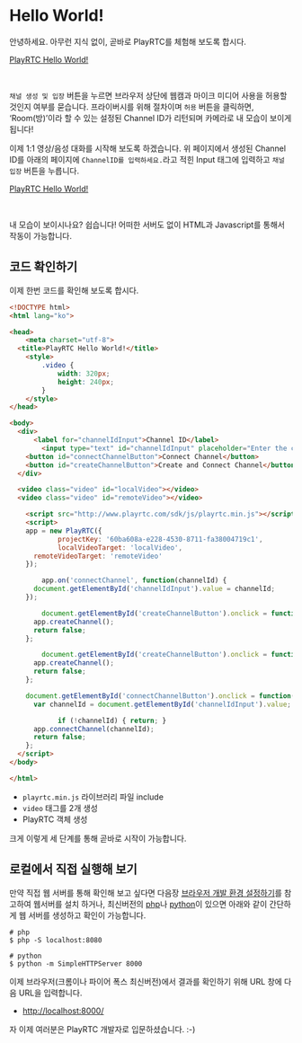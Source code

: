 # Hello World!
안녕하세요. 아무런 지식 없이, 곧바로 PlayRTC를 체험해 보도록 합시다.

<a class="jsbin-embed" href="http://jsbin.com/fegupesodi/3/embed?output">PlayRTC Hello World!</a>
<script src="http://static.jsbin.com/js/embed.js"></script>
<br>

`채널 생성 및 입장` 버튼을 누르면 브라우저 상단에 웹캠과 마이크 미디어 사용을 허용할 것인지 여부를 묻습니다. 프라이버시를 위해 절차이며 `허용` 버튼을 클릭하면, ‘Room(방)’이라 할 수 있는 설정된 Channel ID가 리턴되며 카메라로 내 모습이 보이게 됩니다!

이제 1:1 영상/음성 대화를 시작해 보도록 하겠습니다. 위 페이지에서 생성된 Channel ID를 아래의 페이지에 `ChannelID를 입력하세요.`라고 적힌 Input 태그에 입력하고 `채널 입장` 버튼을 누릅니다.

<a class="jsbin-embed" href="http://jsbin.com/fegupesodi/3/embed?output">PlayRTC Hello World!</a>
<script src="http://static.jsbin.com/js/embed.js"></script>
<br>

내 모습이 보이시나요? 쉽습니다! 어떠한 서버도 없이 HTML과 Javascript를 통해서 작동이 가능합니다.

## 코드 확인하기
이제 한번 코드를 확인해 보도록 합시다.

```html
<!DOCTYPE html>
<html lang="ko">

<head>
	<meta charset="utf-8">
  <title>PlayRTC Hello World!</title>
	<style>
		.video {
			width: 320px;
			height: 240px;
		}
	</style>
</head>

<body>
  <div>
	  <label for="channelIdInput">Channel ID</label>
		<input type="text" id="channelIdInput" placeholder="Enter the channel ID" value="">
  	<button id="connectChannelButton">Connect Channel</button>
  	<button id="createChannelButton">Create and Connect Channel</button>
  </div>

  <video class="video" id="localVideo"></video>
  <video class="video" id="remoteVideo"></video>

	<script src="http://www.playrtc.com/sdk/js/playrtc.min.js"></script>
	<script>
  	app = new PlayRTC({
			projectKey: '60ba608a-e228-4530-8711-fa38004719c1',
			localVideoTarget: 'localVideo',
  	  remoteVideoTarget: 'remoteVideo'
  	});

		app.on('connectChannel', function(channelId) {
  	  document.getElementById('channelIdInput').value = channelId;
  	});

		document.getElementById('createChannelButton').onclick = function(event) {
  	  app.createChannel();
  	  return false;
  	};

		document.getElementById('createChannelButton').onclick = function(event) {
  	  app.createChannel();
  	  return false;
  	};

  	document.getElementById('connectChannelButton').onclick = function(event) {
  	  var channelId = document.getElementById('channelIdInput').value;

			if (!channelId) { return; }
  	  app.connectChannel(channelId);
  	  return false;
  	};
  </script>
</body>

</html>
```

- `playrtc.min.js` 라이브러리 파일 include
- `video` 태그를 2개 생성
- PlayRTC 객체 생성

크게 이렇게 세 단계를 통해 곧바로 시작이 가능합니다.

## 로컬에서 직접 실행해 보기

만약 직접 웹 서버를 통해 확인해 보고 싶다면 다음장 [브라우저 개발 환경 설정하기](browser/dev-env.md)를 참고하여 웹서버를 설치 하거나, 최신버전의 [php][php]나 [python][python]이 있으면 아래와 같이 간단하게 웹 서버를 생성하고 확인이 가능합니다.

``` Shell
# php
$ php -S localhost:8080

# python
$ python -m SimpleHTTPServer 8000
```
이제 브라우저(크롬이나 파이어 폭스 최신버전)에서 결과를 확인하기 위해 URL 창에 다음 URL을 입력합니다.
 
- <http://localhost:8000/>

자 이제 여러분은 PlayRTC 개발자로 입문하셨습니다. :-)

[php]: http://php.net/
[python]: https://www.python.org/
